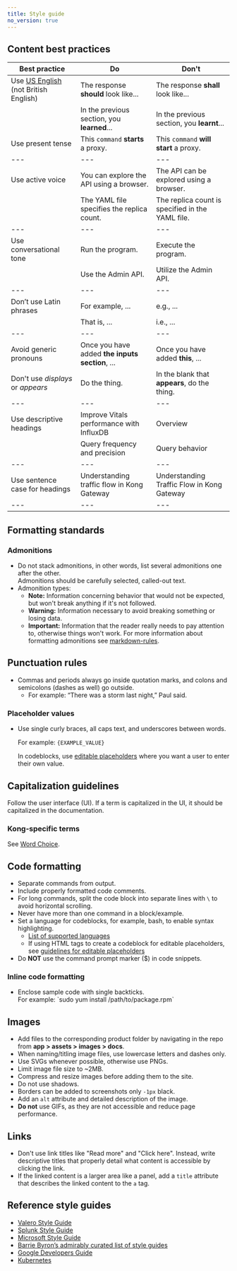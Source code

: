 ```yaml
---
title: Style guide
no_version: true
---
```


## Content best practices

|Best practice                      |Do                                             |Don't                                              |
|---                                |---                                            |---                                                |  
|Use [US English](https://www.merriam-webster.com) (not British English)|The response **should** look like...|The response **shall** look like...|
|                                   |In the previous section, you **learned**...    |In the previous section, you **learnt**...         |
|Use present tense                  |This `command` **starts** a proxy.             |This `command` **will start** a proxy.             |
|---                                |---                                            |---                                                |
|Use active voice                   |You can explore the API using a browser.       |The API can be explored using a browser.           |
|                                   |The YAML file specifies the replica count.     |The replica count is specified in the YAML file.   |
|---                                |---                                            |---                                                |
|Use conversational tone            |Run the program.                               |Execute the program.                               |
|                                   |Use the Admin API.                             |Utilize the Admin API.                             |
|---                                |---                                            |---                                                |
|Don’t use Latin phrases            |For example, ...                               |e.g., ...                                          |
|                                   |That is, ...                                   |i.e., ...                                          |
|---                                |---                                            |---                                                |
|Avoid generic pronouns             |Once you have added **the inputs section**, ...|Once you have added **this**, ...                  |
|Don't use _displays_ or _appears_  |Do the thing.                                  |In the blank that **appears**, do the thing.       |
|---                                |---                                            |---                                                |
|Use descriptive headings           |Improve Vitals performance with InfluxDB       |Overview                                           |
|                                   |Query frequency and precision                  |Query behavior                                     |
|---                                |---                                            |---                                                |
|Use sentence case for headings     |Understanding traffic flow in Kong Gateway     |Understanding Traffic Flow in Kong Gateway         |
|---                                |---                                            |---                                                |

## Formatting standards

### Admonitions

- Do not stack admonitions, in other words, list several admonitions one after the other.<br/>
  Admonitions should be carefully selected, called-out text.
- Admonition types:
  - **Note:** Information concerning behavior that would not be expected, but won't break anything if it's not followed.
  - **Warning:** Information necessary to avoid breaking something or losing data.
  - **Important:** Information that the reader really needs to pay attention to, otherwise things won't work.
For more information about formatting admonitions see [markdown-rules](/contributing/markdown-rules/#admonitions).

## Punctuation rules

- Commas and periods always go inside quotation marks, and colons and semicolons (dashes as well) go outside.
  - For example: “There was a storm last night,” Paul said.

### Placeholder values

- Use single curly braces, all caps text, and underscores between words.

    For example: `{EXAMPLE_VALUE}`

    In codeblocks, use [editable placeholders](/contributing/markdown-rules/#placeholders)
    where you want a user to enter their own value.

## Capitalization guidelines

Follow the user interface (UI). If a term is capitalized in the UI, it should be
capitalized in the documentation.

### Kong-specific terms

See [Word Choice](/contributing/word-choice).

## Code formatting

- Separate commands from output.
- Include properly formatted code comments.
- For long commands, split the code block into separate lines with `\`
to avoid horizontal scrolling.
- Never have more than one command in a block/example.
- Set a language for codeblocks, for example, bash, to enable syntax highlighting.
    - [List of supported languages](https://github.com/rouge-ruby/rouge/wiki/List-of-supported-languages-and-lexers)
    - If using HTML tags to create a codeblock for editable placeholders,
    see [guidelines for editable placeholders](/contributing/markdown-rules/#editable-placeholders-in-codeblocks)
- Do **NOT** use the command prompt marker ($) in code snippets.

### Inline code formatting

- Enclose sample code with single backticks.<br/>
  For example: \`sudo yum install /path/to/package.rpm`

## Images

- Add files to the corresponding product folder by navigating in the repo from **app > assets > images > docs**.
- When naming/titling image files, use lowercase letters and dashes only.
- Use SVGs whenever possible, otherwise use PNGs.
- Limit image file size to ~2MB.
- Compress and resize images before adding them to the site.
- Do not use shadows.
- Borders can be added to screenshots only `-1px` black.
- Add an `alt` attribute and detailed description of the image.
- **Do not** use GIFs, as they are not accessible and reduce page performance.

## Links

- Don't use link titles like "Read more" and "Click here". Instead, write descriptive titles that properly detail what content is accessible by clicking the link.
- If the linked content is a larger area like a panel, add a `title` attribute that describes the linked content to the `a` tag.

## Reference style guides

- [Valero Style Guide](https://velero.io/docs/v1.5/style-guide/#inline-code-formatting)
- [Splunk Style Guide](https://docs.splunk.com/Documentation/StyleGuide/current/StyleGuide/Howtouse)
- [Microsoft Style Guide](https://docs.microsoft.com/en-us/style-guide/welcome/)
- [Barrie Byron’s admirably curated list of style guides](https://docs.google.com/document/d/1wAVt65UpgBJ4e_tzPCVnPHwOqYYtENuRkojDSq-7nK0/edit)
- [Google Developers Guide](https://developers.google.com/style)
- [Kubernetes](https://kubernetes.io/docs/contribute/style/style-guide/)
